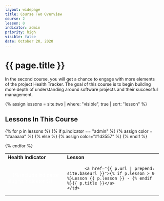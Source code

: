 ```yaml
---
layout: widepage
title: Course Two Overview
course: 2
lesson: 0
indicator: admin
priority: high
visible: false
date: October 20, 2020
---
```


# {{ page.title }}

In the second course, you will get a chance to engage with more elements of the project Health Tracker. The goal of this course is to begin building more depth of understanding around software projects and their successful management. 

{% assign lessons = site.two | where: "visible", true | sort: "lesson" %}

## Lessons In This Course

<table class="usa-table--borderless">
<tr>
    <td><b>Health Indicator</b></td>
    <td><b>Lesson</b></td>
</tr>

{% for p in lessons %}
    {% if p.indicator == "admin" %}
        {% assign color = "#aaaaaa" %}
    {% else %}
        {% assign color="#1d3557" %}
    {% endif %}
<tr>
    <td>
        <span style="background: {{ color }}; color: white; padding-left: 1em; padding-right: 1em;padding-top: 0.2em; padding-bottom: 0.2em; ">{% include indicator slug=p.indicator %}</span> 
    </td>
    <td> 
        
           <a href="{{ p.url | prepend: site.baseurl }}">{% if p.lesson > 0 %}Lesson {{ p.lesson }} - {% endif %}{{ p.title }}</a>
    </td>
</tr>
{% endfor %}
</table>